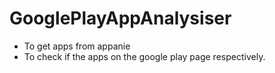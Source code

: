 # GooglePlayAppAnalysiser
 * To get apps from appanie
 * To check if the apps on the google play page respectively.
